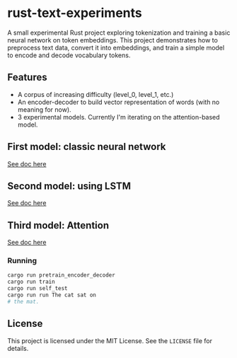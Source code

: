 # rust-text-experiments

A small experimental Rust project exploring tokenization and training a basic neural network on token embeddings. This project demonstrates how to preprocess text data, convert it into embeddings, and train a simple model to encode and decode vocabulary tokens.

## Features

- A corpus of increasing difficulty (level_0, level_1, etc.)
- An encoder-decoder to build vector representation of words (with no meaning for now).
- 3 experimental models. Currently I'm iterating on the attention-based model.

## First model: classic neural network

[See doc here](./docs/simple_predictor.md)

## Second model: using LSTM

[See doc here](./docs/lstm_predictor.md)


## Third model: Attention

[See doc here](./docs/attention_predictor.md)

### Running

```bash
cargo run pretrain_encoder_decoder
cargo run train
cargo run self_test
cargo run run The cat sat on
# the mat.
```

## License

This project is licensed under the MIT License. See the `LICENSE` file for details.
